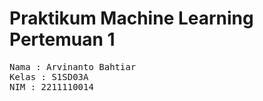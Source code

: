 # Praktikum Machine Learning Pertemuan 1
<pre>
Nama : Arvinanto Bahtiar
Kelas : S1SD03A
NIM : 2211110014
</pre>

